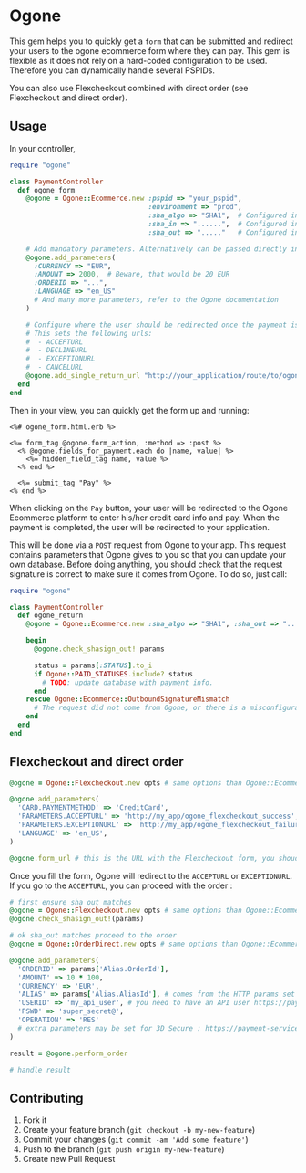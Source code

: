# Ogone

This gem helps you to quickly get a `form` that can be submitted and redirect
your users to the ogone ecommerce form where they can pay. This gem is flexible
as it does not rely on a hard-coded configuration to be used. Therefore you can
dynamically handle several PSPIDs.

You can also use Flexcheckout combined with direct order (see Flexcheckout and direct order).

## Usage

In your controller,

```ruby
require "ogone"

class PaymentController
  def ogone_form
    @ogone = Ogone::Ecommerce.new :pspid => "your_pspid",
                                  :environment => "prod",
                                  :sha_algo => "SHA1",  # Configured in your back-office
                                  :sha_in => "......",  # Configured in your back-office
                                  :sha_out => "....."   # Configured in your back-office

    # Add mandatory parameters. Alternatively can be passed directly in `@ogone.fields_for_payment`
    @ogone.add_parameters(
      :CURRENCY => "EUR",
      :AMOUNT => 2000,  # Beware, that would be 20 EUR
      :ORDERID => "...",
      :LANGUAGE => "en_US"
      # And many more parameters, refer to the Ogone documentation
    )

    # Configure where the user should be redirected once the payment is completed
    # This sets the following urls:
    #  - ACCEPTURL
    #  - DECLINEURL
    #  - EXCEPTIONURL
    #  - CANCELURL
    @ogone.add_single_return_url "http://your_application/route/to/ogone/return"
  end
end
```

Then in your view, you can quickly get the form up and running:

```erb
<%# ogone_form.html.erb %>

<%= form_tag @ogone.form_action, :method => :post %>
  <% @ogone.fields_for_payment.each do |name, value| %>
    <%= hidden_field_tag name, value %>
  <% end %>

  <%= submit_tag "Pay" %>
<% end %>
```

When clicking on the `Pay` button, your user will be redirected to the Ogone
Ecommerce platform to enter his/her credit card info and pay. When the payment
is completed, the user will be redirected to your application.

This will be done via a `POST` request from Ogone to your app. This request contains
parameters that Ogone gives to you so that you can update your own database. Before
doing anything, you should check that the request signature is correct to make sure
it comes from Ogone. To do so, just call:

```ruby
require "ogone"

class PaymentController
  def ogone_return
    @ogone = Ogone::Ecommerce.new :sha_algo => "SHA1", :sha_out => "...."

    begin
      @ogone.check_shasign_out! params

      status = params[:STATUS].to_i
      if Ogone::PAID_STATUSES.include? status
        # TODO: update database with payment info.
      end
    rescue Ogone::Ecommerce::OutboundSignatureMismatch
      # The request did not come from Ogone, or there is a misconfiguration of sha_out.
    end
  end
end
```

## Flexcheckout and direct order

```ruby
@ogone = Ogone::Flexcheckout.new opts # same options than Ogone::Ecommerce

@ogone.add_parameters(
  'CARD.PAYMENTMETHOD' => 'CreditCard',
  'PARAMETERS.ACCEPTURL' => 'http://my_app/ogone_flexcheckout_success',
  'PARAMETERS.EXCEPTIONURL' => 'http://my_app/ogone_flexcheckout_failure',
  'LANGUAGE' => 'en_US',
)

@ogone.form_url # this is the URL with the Flexcheckout form, you shoudl redirect_to it
```

Once you fill the form, Ogone will redirect to the `ACCEPTURL` or `EXCEPTIONURL`. If you go to the `ACCEPTURL`,
you can proceed with the order :

```ruby
# first ensure sha_out matches
@ogone = Ogone::Flexcheckout.new opts # same options than Ogone::Ecommerce
@ogone.check_shasign_out!(params)

# ok sha_out matches proceed to the order
@ogone = Ogone::OrderDirect.new opts # same options than Ogone::Ecommerce

@ogone.add_parameters(
  'ORDERID' => params['Alias.OrderId'],
  'AMOUNT' => 10 * 100,
  'CURRENCY' => 'EUR',
  'ALIAS' => params['Alias.AliasId'], # comes from the HTTP params set in the flexcheckout redirect
  'USERID' => 'my_api_user', # you need to have an API user https://payment-services.ingenico.com/int/en/ogone/support/guides/integration%20guides/directlink
  'PSWD' => 'super_secret@',
  'OPERATION' => 'RES'
  # extra parameters may be set for 3D Secure : https://payment-services.ingenico.com/int/en/ogone/support/guides/integration%20guides/directlink-3-d/3-d-transaction-flow-via-directlink#comments
)

result = @ogone.perform_order

# handle result
```

## Contributing

1. Fork it
2. Create your feature branch (`git checkout -b my-new-feature`)
3. Commit your changes (`git commit -am 'Add some feature'`)
4. Push to the branch (`git push origin my-new-feature`)
5. Create new Pull Request
